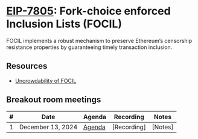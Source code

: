 # [EIP-7805](https://eips.ethereum.org/EIPS/eip-7805): Fork-choice enforced Inclusion Lists (FOCIL) 
FOCIL implements a robust mechanism to preserve Ethereum’s censorship resistance properties by guaranteeing timely transaction inclusion.

## Resources
- [Uncrowdability of FOCIL](https://mirror.xyz/julianma.eth/Gnd8N1IsoHuGHRisp6nCldlt72ZacoXUA-O76qQN3mc)

## Breakout room meetings

| # | Date | Agenda | Recording | Notes |
| -- | --| -- | -- | -- |
|1| December 13, 2024 | [Agenda](https://github.com/ethereum/pm/issues/1210) | [Recording] | [Notes]|
